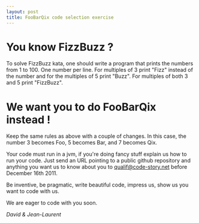 ```yaml
---
layout: post
title: FooBarQix code selection exercise
---
```


You know FizzBuzz ?
===================

To solve FizzBuzz kata, one should write a program that prints the numbers from 1 to 100. One number per line. For multiples of 3 print "Fizz" instead of the number and for the multiples of 5 print "Buzz". For multiples of both 3 and 5 print "FizzBuzz".

We want you to do FooBarQix instead !
=====================================

Keep the same rules as above with a couple of changes. In this case, the number 3 becomes Foo, 5 becomes Bar, and 7 becomes Qix.

Your code must run in a jvm, if you're doing fancy stuff explain us how to run your code. Just send an URL pointing to a public github repository and anything you want us to know about you to [qualif@code-story.net](mailto:qualif@code-story.net) before December 16th 2011.

Be inventive, be pragmatic, write beautiful code, impress us, show us you want to code with us.

We are eager to code with you soon.

*David & Jean-Laurent*
